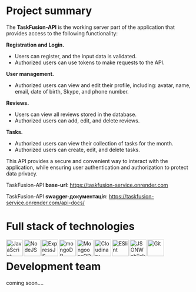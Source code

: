 # Project summary
The **TaskFusion-API** is the working server part of the application that provides access to the following functionality:

**Registration and Login.**
- Users can register, and the input data is validated.
- Authorized users can use tokens to make requests to the API.

**User management.**
- Authorized users can view and edit their profile, including: avatar, name, email, date of birth, Skype, and phone number.

**Reviews.**
- Users can view all reviews stored in the database.
- Authorized users can add, edit, and delete reviews.

**Tasks.**
- Authorized users can view their collection of tasks for the month.
- Authorized users can create, edit, and delete tasks.

This API provides a secure and convenient way to interact with the application, while ensuring user authentication and authorization to protect data privacy.

TaskFusion-API **base-url**: https://taskfusion-service.onrender.com

TaskFusion-API **swagger-документація**: https://taskfusion-service.onrender.com/api-docs/

# Full stack of technologies
<div>
<img align="left" src="https://th.bing.com/th/id/OIP.fxMFAWgcs9ASnyZoIMeLJAHaHa?pid=ImgDet&rs=1" alt="JavaScript"  height="45">
<img align="left" src="https://th.bing.com/th/id/OIP.JzMKygYxjaVL4OWIIl7sXgHaIb?pid=ImgDet&rs=1" alt="NodeJS"  height="45">
<img align="left" src="https://upload.wikimedia.org/wikipedia/commons/6/64/Expressjs.png" alt="ExpressJS"  height="45">
<img align="left" src="https://th.bing.com/th/id/R.0e23481b805fa66eb9ff0c177ff27030?rik=00LN9yVT3nMAyw&riu=http%3a%2f%2fpluspng.com%2fimg-png%2flogo-mongodb-png-mongodb-1600.png&ehk=YwJU48GqAzZ6V3Zlafc4pyilw%2biV5XBxEO7chpNV3M8%3d&risl=&pid=ImgRaw&r=0" alt="mongoDB" height="45">
<img align="left" src="https://thecodebarbarian.com/images/mongoose5.png" alt="MongooseODM"  height="45">
<img align="left" src="https://cloudinary-marketing-res.cloudinary.com/image/upload/w_320,h_223,c_pad,b_auto:predominant,fl_preserve_transparency/v1672871595/stacked_logo_blue.jpg?_s=public-apps" alt="Cloudinary"  height="45">
<img align="left" src="https://images.credly.com/images/e6eebd0c-6a17-4c06-b172-02ca9f6beb06/eslint.png" alt="ESlint"  height="45">
<img align="left" src="https://play-lh.googleusercontent.com/3C-hB-KWoyWzZjUnRsXUPu-bqB3HUHARMLjUe9OmPoHa6dQdtJNW30VrvwQ1m7Pln3A" alt="JSONWebToken"  height="45">
<img align="left" src="https://s3.amazonaws.com/media-p.slid.es/uploads/332149/images/2620503/Git-Icon-1788C.png" alt="Git"  height="45">
</div>
<br> 

# 

# Development team
coming soon....

